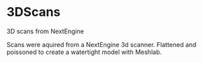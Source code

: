 3DScans
=======

3D scans from NextEngine

Scans were aquired from a NextEngine 3d scanner.
Flattened and poissoned to create a watertight model with Meshlab.

